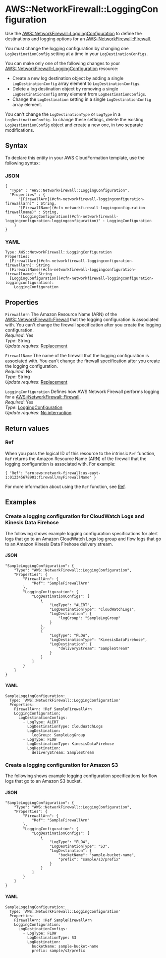 # AWS::NetworkFirewall::LoggingConfiguration<a name="aws-resource-networkfirewall-loggingconfiguration"></a>

Use the [AWS::NetworkFirewall::LoggingConfiguration](#aws-resource-networkfirewall-loggingconfiguration) to define the destinations and logging options for an [AWS::NetworkFirewall::Firewall](aws-resource-networkfirewall-firewall.md)\.

You must change the logging configuration by changing one `LogDestinationConfig` setting at a time in your `LogDestinationConfigs`\.

You can make only one of the following changes to your [AWS::NetworkFirewall::LoggingConfiguration](#aws-resource-networkfirewall-loggingconfiguration) resource:

- Create a new log destination object by adding a single `LogDestinationConfig` array element to `LogDestinationConfigs`\.
- Delete a log destination object by removing a single `LogDestinationConfig` array element from `LogDestinationConfigs`\.
- Change the `LogDestination` setting in a single `LogDestinationConfig` array element\.

You can't change the `LogDestinationType` or `LogType` in a `LogDestinationConfig`\. To change these settings, delete the existing `LogDestinationConfig` object and create a new one, in two separate modifications\.

## Syntax<a name="aws-resource-networkfirewall-loggingconfiguration-syntax"></a>

To declare this entity in your AWS CloudFormation template, use the following syntax:

### JSON<a name="aws-resource-networkfirewall-loggingconfiguration-syntax.json"></a>

```
{
  "Type" : "AWS::NetworkFirewall::LoggingConfiguration",
  "Properties" : {
      "[FirewallArn](#cfn-networkfirewall-loggingconfiguration-firewallarn)" : String,
      "[FirewallName](#cfn-networkfirewall-loggingconfiguration-firewallname)" : String,
      "[LoggingConfiguration](#cfn-networkfirewall-loggingconfiguration-loggingconfiguration)" : LoggingConfiguration
    }
}
```

### YAML<a name="aws-resource-networkfirewall-loggingconfiguration-syntax.yaml"></a>

```
Type: AWS::NetworkFirewall::LoggingConfiguration
Properties:
  [FirewallArn](#cfn-networkfirewall-loggingconfiguration-firewallarn): String
  [FirewallName](#cfn-networkfirewall-loggingconfiguration-firewallname): String
  [LoggingConfiguration](#cfn-networkfirewall-loggingconfiguration-loggingconfiguration):
    LoggingConfiguration
```

## Properties<a name="aws-resource-networkfirewall-loggingconfiguration-properties"></a>

`FirewallArn` <a name="cfn-networkfirewall-loggingconfiguration-firewallarn"></a>
The Amazon Resource Name \(ARN\) of the [AWS::NetworkFirewall::Firewall](aws-resource-networkfirewall-firewall.md) that the logging configuration is associated with\. You can't change the firewall specification after you create the logging configuration\.  
_Required_: Yes  
_Type_: String  
_Update requires_: [Replacement](https://docs.aws.amazon.com/AWSCloudFormation/latest/UserGuide/using-cfn-updating-stacks-update-behaviors.html#update-replacement)

`FirewallName` <a name="cfn-networkfirewall-loggingconfiguration-firewallname"></a>
The name of the firewall that the logging configuration is associated with\. You can't change the firewall specification after you create the logging configuration\.  
_Required_: No  
_Type_: String  
_Update requires_: [Replacement](https://docs.aws.amazon.com/AWSCloudFormation/latest/UserGuide/using-cfn-updating-stacks-update-behaviors.html#update-replacement)

`LoggingConfiguration` <a name="cfn-networkfirewall-loggingconfiguration-loggingconfiguration"></a>
Defines how AWS Network Firewall performs logging for a [AWS::NetworkFirewall::Firewall](aws-resource-networkfirewall-firewall.md)\.  
_Required_: Yes  
_Type_: [LoggingConfiguration](aws-properties-networkfirewall-loggingconfiguration-loggingconfiguration.md)  
_Update requires_: [No interruption](https://docs.aws.amazon.com/AWSCloudFormation/latest/UserGuide/using-cfn-updating-stacks-update-behaviors.html#update-no-interrupt)

## Return values<a name="aws-resource-networkfirewall-loggingconfiguration-return-values"></a>

### Ref<a name="aws-resource-networkfirewall-loggingconfiguration-return-values-ref"></a>

When you pass the logical ID of this resource to the intrinsic `Ref` function, `Ref` returns the Amazon Resource Name \(ARN\) of the firewall that the logging configuration is associated with\. For example:

`{ "Ref": "arn:aws:network-firewall:us-east-1:012345678901:firewall/myFirewallName" }`

For more information about using the `Ref` function, see [Ref](https://docs.aws.amazon.com/AWSCloudFormation/latest/UserGuide/intrinsic-function-reference-ref.html)\.

## Examples<a name="aws-resource-networkfirewall-loggingconfiguration--examples"></a>

### Create a logging configuration for CloudWatch Logs and Kinesis Data Firehose<a name="aws-resource-networkfirewall-loggingconfiguration--examples--Create_a_logging_configuration_for__and_Kinesis_Data_Firehose_"></a>

The following shows example logging configuration specifications for alert logs that go to an Amazon CloudWatch Logs log group and flow logs that go to an Amazon Kinesis Data Firehose delivery stream\.

#### JSON<a name="aws-resource-networkfirewall-loggingconfiguration--examples--Create_a_logging_configuration_for__and_Kinesis_Data_Firehose_--json"></a>

```
"SampleLoggingConfiguration": {
    "Type": "AWS::NetworkFirewall::LoggingConfiguration",
    "Properties": {
        "FirewallArn": {
            "Ref": "SampleFirewallArn"
        },
        "LoggingConfiguration": {
            "LogDestinationConfigs": [
                {
                    "LogType": "ALERT",
                    "LogDestinationType": "CloudWatchLogs",
                    "LogDestination": {
                        "logGroup": "SampleLogGroup"
                    }
                },
                {
                    "LogType": "FLOW",
                    "LogDestinationType": "KinesisDataFirehose",
                    "LogDestination": {
                        "deliveryStream": "SampleStream"
                    }
                }
            ]
        }
    }
}
```

#### YAML<a name="aws-resource-networkfirewall-loggingconfiguration--examples--Create_a_logging_configuration_for__and_Kinesis_Data_Firehose_--yaml"></a>

```
SampleLoggingConfiguration:
  Type: 'AWS::NetworkFirewall::LoggingConfiguration'
  Properties:
    FirewallArn: !Ref SampleFirewallArn
    LoggingConfiguration:
      LogDestinationConfigs:
        - LogType: ALERT
          LogDestinationType: CloudWatchLogs
          LogDestination:
            logGroup: SampleLogGroup
        - LogType: FLOW
          LogDestinationType: KinesisDataFirehose
          LogDestination:
            deliveryStream: SampleStream
```

### Create a logging configuration for Amazon S3<a name="aws-resource-networkfirewall-loggingconfiguration--examples--Create_a_logging_configuration_for_Amazon_S3"></a>

The following shows example logging configuration specifications for flow logs that go to an Amazon S3 bucket\.

#### JSON<a name="aws-resource-networkfirewall-loggingconfiguration--examples--Create_a_logging_configuration_for_Amazon_S3--json"></a>

```
"SampleLoggingConfiguration": {
    "Type": "AWS::NetworkFirewall::LoggingConfiguration",
    "Properties": {
        "FirewallArn": {
            "Ref": "SampleFirewallArn"
        },
        "LoggingConfiguration": {
            "LogDestinationConfigs": [
                {
                    "LogType": "FLOW",
                    "LogDestinationType": "S3",
                    "LogDestination": {
                        "bucketName": "sample-bucket-name",
                        "prefix": "sample/s3/prefix"
                    }
                }
            ]
        }
    }
}
```

#### YAML<a name="aws-resource-networkfirewall-loggingconfiguration--examples--Create_a_logging_configuration_for_Amazon_S3--yaml"></a>

```
SampleLoggingConfiguration:
  Type: 'AWS::NetworkFirewall::LoggingConfiguration'
  Properties:
    FirewallArn: !Ref SampleFirewallArn
    LoggingConfiguration:
      LogDestinationConfigs:
        - LogType: FLOW
          LogDestinationType: S3
          LogDestination:
            bucketName: sample-bucket-name
            prefix: sample/s3/prefix
```
